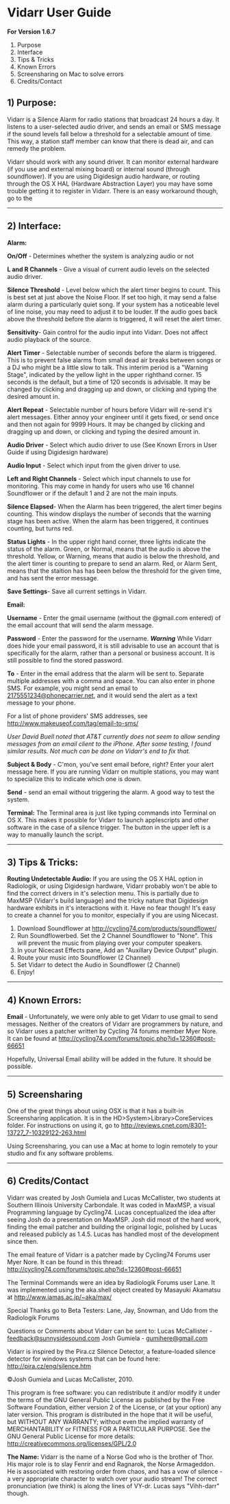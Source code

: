 # Vidarr User Guide #
**For Version 1.6.7**

  1. Purpose
  1. Interface
  1. Tips & Tricks
  1. Known Errors
  1. Screensharing on Mac to solve errors
  1. Credits/Contact

## 1)   Purpose: ##
Vidarr is a Silence Alarm for radio stations that broadcast 24 hours a day.  It listens to a user-selected audio driver, and sends an email or SMS message if the sound levels fall below a threshold for a selectable amount of time.  This way, a station staff member can know that there is dead air, and can remedy the problem.

Vidarr should work with any sound driver.  It can monitor external hardware (if you use and external mixing board) or internal sound (through soundflower).  If you are using Digidesign audio hardware, or routing through the OS X HAL (Hardware Abstraction Layer) you may have some trouble getting it to register in Vidarr. There is an easy workaround though, go to the

---


## 2)   Interface: ##

**Alarm:**

**On/Off** - Determines whether the system is analyzing audio or not

**L and R Channels** - Give a visual of current audio levels on the selected audio driver.

**Silence Threshold** - Level below which the alert timer begins to count.  This is best set at just above the Noise Floor.  If set too high, it may send a false alarm during a particularly quiet song. If your system has a noticeable level of line noise, you may need to adjust it to be louder. If the audio goes back above the threshold before the alarm is triggered, it will reset the alert timer.

**Sensitivity**- Gain control for the audio input into Vidarr.  Does not affect audio playback of the source.

**Alert Timer** - Selectable number of seconds before the alarm is triggered.  This is to prevent false alarms from small dead air breaks between songs or a DJ who might be a little slow to talk. This interim period is a "Warning Stage", indicated by the yellow light in the upper righthand corner. 15 seconds is the default, but a time of 120 seconds is advisable. It may be changed by clicking and dragging up and down, or clicking and typing the desired amount in.

**Alert Repeat** - Selectable number of hours before Vidarr will re-send it's alert messages. Either annoy your engineer until it gets fixed, or send once and then not again for 9999 Hours.  It may be changed by clicking and dragging up and down, or clicking and typing the desired amount in.


**Audio Driver** - Select which audio driver to use (See Known Errors in User Guide if using  Digidesign hardware)

**Audio Input** - Select which input from the given driver to use.

**Left and Right Channels** - Select which input channels to use for monitoring. This may come in handy for users who use 16 channel Soundflower or if the default 1 and 2 are not the main inputs.

**Silence Elapsed**- When the Alarm has been triggered, the alert timer begins counting.  This window displays the number of seconds that the warning stage has been active. When the alarm has been triggered, it continues counting, but turns red.

**Status Lights** - In the upper right hand corner, three lights indicate the status of the alarm.  Green, or Normal, means that the audio is above the threshold.  Yellow, or Warning, means that audio is below the threshold, and the alert timer is counting to prepare to send an alarm. Red, or Alarm Sent, means that the staition has has been below the threshold for the given time, and has sent the error message.

**Save Settings**- Save all current settings in Vidarr.

**Email:**

**Username** - Enter the gmail username (without the @gmail.com entered) of the email account that will send the alarm message.

**Password** - Enter the password for the username. _**Warning**_ While Vidarr does hide your email password, it is still advisable to use an account that is specifically for the alarm, rather than a personal or business account. It is still possible to find the stored password.

**To** - Enter in the email address that the alarm will be sent to. Separate multiple addresses with a comma and space. You can also enter in phone SMS.  For example, you might send an email to 2175551234@phonecarrier.net, and it would send the alert as a text message to your phone.

For a list of phone providers' SMS addresses, see http://www.makeuseof.com/tag/email-to-sms/

_User David Buell noted that AT&T currently does not seem to allow sending messages from an email client to the iPhone. After some testing, I found similar results. Not much can be done on Vidarr's end to fix that._

**Subject & Body** - C'mon, you've sent email before, right?  Enter your alert message here.  If you are running Vidarr on multiple stations, you may want to specialize this to indicate which one is down.

**Send** - send an email without triggering the alarm.  A good way to test the system.

**Terminal:**
The Terminal area is just like typing commands into Terminal on OS X.  This makes it possible for Vidarr to launch applescripts and other software in the case of a silence trigger.  The button in the upper left is a way to manually launch the script.

---


## 3) Tips & Tricks: ##

**Routing Undetectable Audio:**
If you are using the OS X HAL option in Radiologik, or using Digidesign hardware, Vidarr probably won't be able to find the correct drivers in it's selection menu. This is partially due to MaxMSP (Vidarr's build language) and the tricky nature that Digidesign hardware exhibits in it's interactions with it. Have no fear though! It's easy to create a channel for you to monitor, especially if you are using Nicecast.

  1. Download Soundflower at http://cycling74.com/products/soundflower/
  1. Run Soundflowerbed. Set the 2 Channel Soundflower to "None". This will prevent the music from playing over your computer speakers.
  1. In your Nicecast Effects pane, Add an "Auxillary Device Output" plugin.
  1. Route your music into Soundflower (2 Channel)
  1. Set Vidarr to detect the Audio in Soundflower (2 Channel)
  1. Enjoy!

---


## 4)   Known Errors: ##

**Email** - Unfortunately, we were only able to get Vidarr to use gmail to send messages.  Neither of the creators of Vidarr are programmers by nature, and so Vidarr uses a patcher written by Cycling 74 forums member Myer Nore.  It can be found at http://cycling74.com/forums/topic.php?id=12360#post-66651

Hopefully, Universal Email ability will be added in the future. It should be possible.

---


## 5)   Screensharing ##

One of the great things about using OSX is that it has a built-in Screensharing application.  It is in the HD>System>Library>CoreServices folder.  For instructions on using it, go to http://reviews.cnet.com/8301-13727_7-10329122-263.html

Using Screensharing, you can use a Mac at home to login remotely to your studio and fix any software problems.

---



## 6)   Credits/Contact ##
Vidarr was created by Josh Gumiela and Lucas McCallister, two students at Southern Illinois University Carbondale.  It was coded in MaxMSP, a visual Programming language by Cycling74.  Lucas conceptualized the idea after seeing Josh do a presentation on MaxMSP.  Josh did most of the hard work, finding the email patcher and building the original logic, polished by Lucas and released publicly as 1.4.5. Lucas has handled most of the development since then.

The email feature of Vidarr is a patcher made by Cycling74 Forums user Myer Nore.  It can be found in this thread: http://cycling74.com/forums/topic.php?id=12360#post-66651

The Terminal Commands were an idea by Radiologik Forums user Lane.  It was implemented using the aka.shell object created by Masayuki Akamatsu at http://www.iamas.ac.jp/~aka/max/

Special Thanks go to Beta Testers:
Lane, Jay, Snowman, and Udo from the Radiologik Forums

Questions or Comments about Vidarr can be sent to:
Lucas McCallister - feedback@sunnysidesound.com
Josh Gumiela - gumihere@gmail.com

Vidarr is inspired by the Pira.cz Silence Detector, a feature-loaded silence detector for windows systems that can be found here: http://pira.cz/eng/silence.htm

©Josh Gumiela and Lucas McCallister, 2010.

This program is free software: you can redistribute it and/or modify it under the terms of the GNU General Public License as published by the Free Software Foundation, either version 2 of the License, or (at your option) any later version. This program is distributed in the hope that it will be useful, but WITHOUT ANY WARRANTY; without even the implied warranty of MERCHANTABILITY or FITNESS FOR A PARTICULAR PURPOSE.  See the GNU General Public License for more details: http://creativecommons.org/licenses/GPL/2.0

**The Name:**
Vidarr is the name of a Norse God who is the brother of Thor.  His major role is to slay Fenrir and end Ragnarok, the Norse Armageddon.  He is associated with restoring order from chaos, and has a vow of silence - a very appropriate character to watch over your audio stream! The correct pronunciation (we think) is along the lines of VY-dr.  Lucas says "Vihh-darr" though.